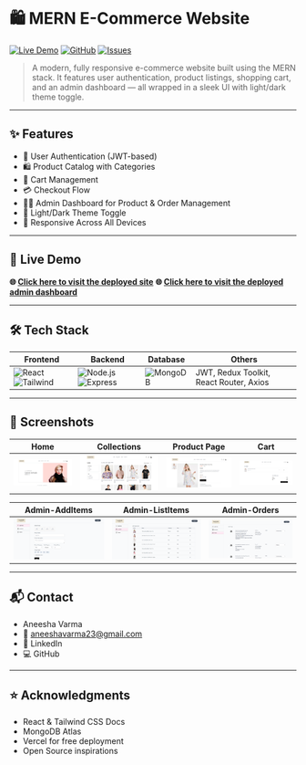 # 🛍️ MERN E-Commerce Website

[![Live Demo](https://img.shields.io/badge/-Live%20Demo-0E76A8?style=for-the-badge&logo=vercel&logoColor=white)](https://larabelle-frontend.vercel.app)
[![GitHub](https://img.shields.io/github/stars/aneesha023/ecommerce-mern?style=for-the-badge)](https://github.com/aneesha023/E-commerce/stargazers)
[![Issues](https://img.shields.io/github/issues/aneesha023/ecommerce-mern?style=for-the-badge)](https://github.com/aneesha023/E-commerce/issues)

> A modern, fully responsive e-commerce website built using the MERN stack. It features user authentication, product listings, shopping cart, and an admin dashboard — all wrapped in a sleek UI with light/dark theme toggle.

---

## ✨ Features

- 🔐 User Authentication (JWT-based)
- 🛍️ Product Catalog with Categories
- 🛒 Cart Management
- 💳 Checkout Flow
- 🧑‍💼 Admin Dashboard for Product & Order Management
- 🌙 Light/Dark Theme Toggle
- 📱 Responsive Across All Devices

---

## 🚀 Live Demo

**🌐 [Click here to visit the deployed site](https://larabelle-frontend.vercel.app)** 
**🌐 [Click here to visit the deployed admin dashboard](https://larabelle-admin.vercel.app)** 

---

## 🛠️ Tech Stack

| Frontend            | Backend           | Database  | Others                     |
|---------------------|-------------------|-----------|----------------------------|
| ![React](https://img.shields.io/badge/-React-61DAFB?logo=react&logoColor=000) ![Tailwind](https://img.shields.io/badge/-TailwindCSS-38B2AC?logo=tailwindcss) | ![Node.js](https://img.shields.io/badge/-Node.js-339933?logo=node.js) ![Express](https://img.shields.io/badge/-Express.js-black?logo=express&logoColor=white) | ![MongoDB](https://img.shields.io/badge/-MongoDB-47A248?logo=mongodb) | JWT, Redux Toolkit, React Router, Axios |

---

## 📸 Screenshots

| Home | Collections | Product Page | Cart |
|------|--------------|------|------------------|
| ![Home](./screenshots/home.png) | ![Collections](./screenshots/collections.png) | ![Product](./screenshots/product.png) | ![Cart](./screenshots/cart.png) |

| Admin-AddItems | Admin-ListItems | Admin-Orders |
|----------------|-----------------|------------------|
| ![Admin-AddItems](./screenshots/admin1.png) | ![Admin-ListItems](./screenshots/admin2.png) | ![Admin-Orders](./screenshots/admin3.png) |
 
---

## 📬 Contact
- Aneesha Varma
- 📧 aneeshavarma23@gmail.com
- 🔗 LinkedIn
- 💻 GitHub

---

## ⭐ Acknowledgments
- React & Tailwind CSS Docs
- MongoDB Atlas
- Vercel for free deployment
- Open Source inspirations
